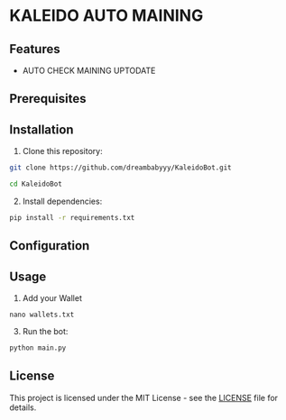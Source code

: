 # KALEIDO AUTO MAINING

## Features

- AUTO CHECK MAINING UPTODATE

## Prerequisites


## Installation

1. Clone this repository:

```bash
git clone https://github.com/dreambabyyy/KaleidoBot.git
```
```bash
cd KaleidoBot
```
2. Install dependencies:

```bash
pip install -r requirements.txt
```

## Configuration

## Usage

1. Add your Wallet

```
nano wallets.txt
```


3. Run the bot:

```bash
python main.py
```


## License

This project is licensed under the MIT License - see the [LICENSE](LICENSE) file for details.

